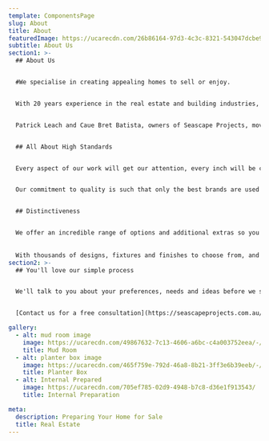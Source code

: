 ```yaml
---
template: ComponentsPage
slug: About
title: About
featuredImage: https://ucarecdn.com/26b86164-97d3-4c3c-8321-543047dcbe9d/-/preview/-/enhance/63/
subtitle: About Us
section1: >-
  ## About Us


  #We specialise in creating appealing homes to sell or enjoy.


  With 20 years experience in the real estate and building industries, we can help you increase the value of your home.


  Patrick Leach and Caue Bret Batista, owners of Seascape Projects, moved to the Mornington Peninsula with the aim of offering a high quality and personable service from start to finish on every job


  ## All About High Standards


  Every aspect of our work will get our attention, every inch will be crafted to our precise quality.


  Our commitment to quality is such that only the best brands are used when completing the work on you home.


  ## Distinctiveness


  We offer an incredible range of options and additional extras so you can create a truly unique property. 
  
  
  With thousands of designs, fixtures and finishes to choose from, and almost no limit on preferences, your design will fit perfectly around your vision for your ideal home and lifestyle.
section2: >-
  ## You'll love our simple process


  We'll talk to you about your preferences, needs and ideas before we start construction.


  [Contact us for a free consultation](https://seascapeprojects.com.au/contact)

gallery:
  - alt: mud room image
    image: https://ucarecdn.com/49867632-7c13-4606-a6bc-c4a003752eea/-/preview/-/enhance/50/
    title: Mud Room
  - alt: planter box image
    image: https://ucarecdn.com/465f759e-792d-46a8-8b21-3ff3e6b39eeb/-/preview/-/enhance/50/
    title: Planter Box
  - alt: Internal Prepared
    image: https://ucarecdn.com/705ef785-02d9-4948-b7c8-d36e1f913543/
    title: Internal Preparation

meta:
  description: Preparing Your Home for Sale
  title: Real Estate
---
```


